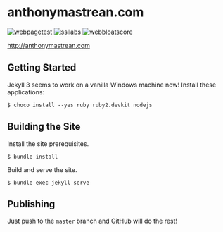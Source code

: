 # anthonymastrean.com

[![webpagetest](https://img.shields.io/badge/webpagetest-A%7CA%7CA%7CA%7CF%7CX-yellow.svg)](http://www.webpagetest.org/result/170510_TN_1157/) [![ssllabs](https://img.shields.io/badge/ssl--report-T-red.svg)](https://www.ssllabs.com/ssltest/analyze.html?d=anthonymastrean.com) [![webbloatscore](https://img.shields.io/badge/webbloatscore-0.174-green.svg)](http://www.webbloatscore.com?url=http://anthonymastrean.com/)

http://anthonymastrean.com

## Getting Started

Jekyll 3 seems to work on a vanilla Windows machine now! Install these
applications:

```
$ choco install --yes ruby ruby2.devkit nodejs
```

## Building the Site

Install the site prerequisites.

```
$ bundle install
```

Build and serve the site.


```
$ bundle exec jekyll serve
```

## Publishing

Just push to the `master` branch and GitHub will do the rest!
